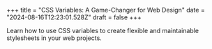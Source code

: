 +++
title = "CSS Variables: A Game-Changer for Web Design"
date = "2024-08-16T12:23:01.528Z"
draft = false
+++

  Learn how to use CSS variables to create flexible and maintainable stylesheets in your web projects.
        